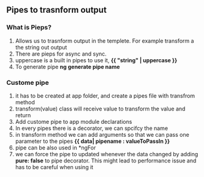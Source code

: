 ## Pipes to trasnform output
### What is Pieps?
1. Allows us to trasnform output in the templete. For example transform a the string out output 
2. There are pieps for async and sync. 
3. uppercase is a built in pipes to use it, **{{ "string" | uppercase }}**
4. To generate pipe **ng generate pipe name**


### Custome pipe
1. it has to be created at app folder, and create a pipes file with transfrom method
2. transform(value) class will receive value to transform the value and return
3. Add custome pipe to app module declarations
4. In every pipes there is a decorator, we can spcifcy the name
5. in transform method we can add arguments so that we can pass one parameter to the pipes **{{ data| pipename : valueToPassIn }}**
6. pipe can be also used in *ngFor
7. we can force the pipe to updated whenever the data changed by adding **pure: false** to pipe decorator. This might lead to performance issue and has to be careful when using it

